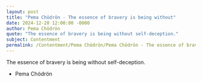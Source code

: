 ```yaml
---
layout: post
title: "Pema Chödrön - The essence of bravery is being without"
date: 2024-12-28 12:00:00 -0000
author: Pema Chödrön
quote: "The essence of bravery is being without self-deception."
subject: Contentment
permalink: /Contentment/Pema Chödrön/Pema Chödrön - The essence of bravery is being without
---
```


The essence of bravery is being without self-deception.

- Pema Chödrön
